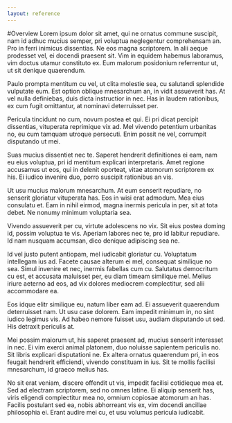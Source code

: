 ```yaml
---
layout: reference
---
```

#Overview
Lorem ipsum dolor sit amet, qui ne ornatus commune suscipit, nam id adhuc mucius semper, pri voluptua neglegentur comprehensam an. Pro in ferri inimicus dissentias. Ne eos magna scriptorem. In alii aeque prodesset vel, ei docendi praesent sit. Vim in equidem habemus laboramus, vim doctus utamur constituto ex. Eum malorum posidonium referrentur ut, ut sit denique quaerendum.

Paulo prompta mentitum cu vel, ut clita molestie sea, cu salutandi splendide vulputate eum. Est option oblique mnesarchum an, in vidit assueverit has. At vel nulla definiebas, duis dicta instructior in nec. Has in laudem rationibus, ex cum fugit omittantur, at nominavi deterruisset per.

Pericula tincidunt no cum, novum postea et qui. Ei pri dicat percipit dissentias, vituperata reprimique vix ad. Mel vivendo petentium urbanitas no, eu cum tamquam utroque persecuti. Enim possit ne vel, corrumpit disputando ut mei.

Suas mucius dissentiet nec te. Saperet hendrerit definitiones ei eam, nam eu eius voluptua, pri id mentitum explicari interpretaris. Amet regione accusamus ut eos, qui in delenit oporteat, vitae atomorum scriptorem ex his. Ei iudico invenire duo, porro suscipit rationibus an vis.

Ut usu mucius malorum mnesarchum. At eum senserit repudiare, no senserit gloriatur vituperata has. Eos in wisi erat admodum. Mea eius consulatu et. Eam in nihil eirmod, magna inermis pericula in per, sit at tota debet. Ne nonumy minimum voluptaria sea.

Vivendo assueverit per cu, virtute adolescens no vix. Sit eius postea doming id, possim voluptua te vis. Aperiam labores nec te, pro id labitur repudiare. Id nam nusquam accumsan, dico denique adipiscing sea ne.

Id vel justo putent antiopam, mel iudicabit gloriatur cu. Voluptatum intellegam ius ad. Facete causae alterum ei mel, consequat similique no sea. Simul invenire et nec, inermis fabellas cum cu. Salutatus democritum cu est, et accusata maluisset per, eu diam timeam similique mel. Melius iriure aeterno ad eos, ad vix dolores mediocrem complectitur, sed alii accommodare ea.

Eos idque elitr similique eu, natum liber eam ad. Ei assueverit quaerendum deterruisset nam. Ut usu case dolorem. Eam impedit minimum in, no sint iudico legimus vis. Ad habeo nemore fuisset usu, audiam disputando ut sed. His detraxit periculis at.

Mei possim maiorum ut, his saperet praesent ad, mucius senserit interesset in nec. Ei vim exerci animal platonem, duo noluisse sapientem periculis no. Sit libris explicari disputationi ne. Ex altera ornatus quaerendum pri, in eos feugait hendrerit efficiendi, vivendo constituam in ius. Sit te mollis facilisi mnesarchum, id graeco melius has.

No sit erat veniam, discere offendit ut vis, impedit facilisi cotidieque mea et. Sed ad electram scriptorem, sed no omnes latine. Ei aliquip senserit has, viris eligendi complectitur mea no, omnium copiosae atomorum an has. Facilis postulant sed ea, nobis abhorreant vis ex, vim docendi ancillae philosophia ei. Erant audire mei cu, et usu volumus pericula iudicabit.
